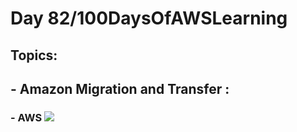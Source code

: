 <h1> Day 82/100DaysOfAWSLearning </h1>
<h2> Topics: </h2>

 <h2>  - Amazon Migration and Transfer : </h2>


<h3> - AWS 
                
    

<img src = "https://github.com/thetechgirlgita/100-days-of-aws-learning/blob/master/Images/Day81/81_1.jpg?raw=true">


